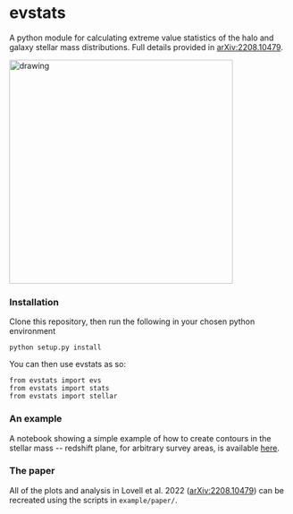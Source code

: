 # evstats
A python module for calculating extreme value statistics of the halo and galaxy stellar mass distributions. Full details provided in [arXiv:2208.10479](https://arxiv.org/abs/2208.10479).

<img src="https://www.christopherlovell.co.uk/images/jwst_evs.png" alt="drawing" width="400"/>

### Installation

Clone this repository, then run the following in your chosen python environment

```
python setup.py install
```

You can then use evstats as so:

```
from evstats import evs
from evstats import stats
from evstats import stellar
```

### An example
A notebook showing a simple example of how to create contours in the stellar mass -- redshift plane, for arbitrary survey areas, is available [here](https://nbviewer.org/github/christopherlovell/evstats/blob/main/example/example.ipynb).

### The paper
All of the plots and analysis in Lovell et al. 2022 ([arXiv:2208.10479](https://arxiv.org/abs/2208.10479)) can be recreated using the scripts in `example/paper/`.
